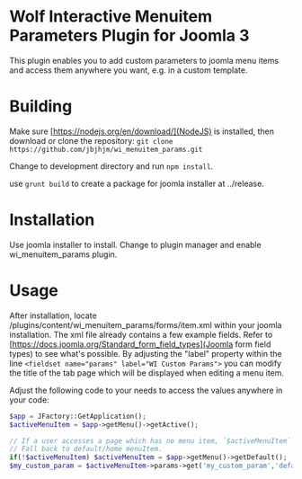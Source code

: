 # Wolf Interactive Menuitem Parameters Plugin for Joomla 3
This plugin enables you to add custom parameters to joomla menu items and access them anywhere you want, e.g. in a custom template.

# Building
Make sure [https://nodejs.org/en/download/](NodeJS) is installed, then download or clone the repository: `git clone https://github.com/jbjhjm/wi_menuitem_params.git`

Change to development directory and run `npm install`.

use `grunt build` to create a package for joomla installer at ../release.

# Installation
Use joomla installer to install. Change to plugin manager and enable wi_menuitem_params plugin.

# Usage
After installation, locate /plugins/content/wi_menuitem_params/forms/item.xml within your joomla installation.
The xml file already contains a few example fields. Refer to [https://docs.joomla.org/Standard_form_field_types](Joomla form field types) to see what's possible.
By adjusting the "label" property within the line `<fieldset name="params" label="WI Custom Params">` you can modify the title of the tab page which will be displayed when editing a menu item.

Adjust the following code to your needs to access the values anywhere in your code:
```php
$app = JFactory::GetApplication();
$activeMenuItem = $app->getMenu()->getActive();

// If a user accesses a page which has no menu item, `$activeMenuItem` will be false. 
// Fall back to default/home menuItem.
if(!$activeMenuItem) $activeMenuItem = $app->getMenu()->getDefault();
$my_custom_param = $activeMenuItem->params->get('my_custom_param','default value');
```


